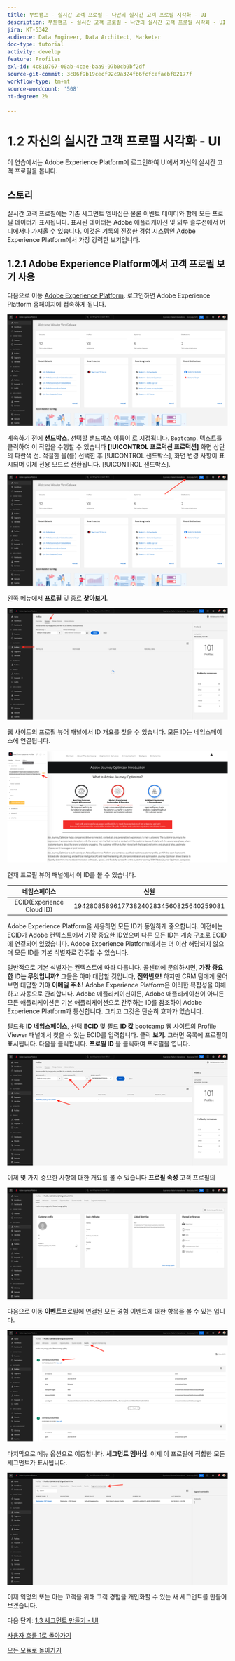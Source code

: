 ```yaml
---
title: 부트캠프 - 실시간 고객 프로필 - 나만의 실시간 고객 프로필 시각화 - UI
description: 부트캠프 - 실시간 고객 프로필 - 나만의 실시간 고객 프로필 시각화 - UI
jira: KT-5342
audience: Data Engineer, Data Architect, Marketer
doc-type: tutorial
activity: develop
feature: Profiles
exl-id: 4c810767-00ab-4cae-baa9-97b0cb9bf2df
source-git-commit: 3c86f9b19cecf92c9a324fb6fcfcefaebf82177f
workflow-type: tm+mt
source-wordcount: '508'
ht-degree: 2%

---
```


# 1.2 자신의 실시간 고객 프로필 시각화 - UI

이 연습에서는 Adobe Experience Platform에 로그인하여 UI에서 자신의 실시간 고객 프로필을 봅니다.

## 스토리

실시간 고객 프로필에는 기존 세그먼트 멤버십은 물론 이벤트 데이터와 함께 모든 프로필 데이터가 표시됩니다. 표시된 데이터는 Adobe 애플리케이션 및 외부 솔루션에서 어디에서나 가져올 수 있습니다. 이것은 기록의 진정한 경험 시스템인 Adobe Experience Platform에서 가장 강력한 보기입니다.

## 1.2.1 Adobe Experience Platform에서 고객 프로필 보기 사용

다음으로 이동 [Adobe Experience Platform](https://experience.adobe.com/platform). 로그인하면 Adobe Experience Platform 홈페이지에 접속하게 됩니다.

![데이터 수집](./images/home.png)

계속하기 전에 **샌드박스**. 선택할 샌드박스 이름이 로 지정됩니다. ``Bootcamp``. 텍스트를 클릭하여 이 작업을 수행할 수 있습니다 **[!UICONTROL 프로덕션 프로덕션]** 화면 상단의 파란색 선. 적절한 을(를) 선택한 후 [!UICONTROL 샌드박스], 화면 변경 사항이 표시되며 이제 전용 모드로 전환됩니다. [!UICONTROL 샌드박스].

![데이터 수집](./images/sb1.png)

왼쪽 메뉴에서 **프로필** 및 종료 **찾아보기**.

![고객 프로필](./images/homemenu.png)

웹 사이트의 프로필 뷰어 패널에서 ID 개요를 찾을 수 있습니다. 모든 ID는 네임스페이스에 연결됩니다.

![고객 프로필](./images/identities.png)

현재 프로필 뷰어 패널에서 이 ID를 볼 수 있습니다.

| 네임스페이스 | 신원 |
|:-------------:| :---------------:|
| ECID(Experience Cloud ID) | 19428085896177382402834560825640259081 |

Adobe Experience Platform을 사용하면 모든 ID가 동일하게 중요합니다. 이전에는 ECID가 Adobe 컨텍스트에서 가장 중요한 ID였으며 다른 모든 ID는 계층 구조로 ECID에 연결되어 있었습니다. Adobe Experience Platform에서는 더 이상 해당되지 않으며 모든 ID를 기본 식별자로 간주할 수 있습니다.

일반적으로 기본 식별자는 컨텍스트에 따라 다릅니다. 콜센터에 문의하시면, **가장 중요한 ID는 무엇입니까?** 그들은 아마 대답할 것입니다, **전화번호!** 하지만 CRM 팀에게 물어보면 대답할 거야 **이메일 주소!**  Adobe Experience Platform은 이러한 복잡성을 이해하고 자동으로 관리합니다. Adobe 애플리케이션이든, Adobe 애플리케이션이 아니든 모든 애플리케이션은 기본 애플리케이션으로 간주하는 ID를 참조하여 Adobe Experience Platform과 통신합니다. 그리고 그것은 단순히 효과가 있습니다.

필드용 **ID 네임스페이스**, 선택 **ECID** 및 필드 **ID 값** bootcamp 웹 사이트의 Profile Viewer 패널에서 찾을 수 있는 ECID를 입력합니다. 클릭 **보기**. 그러면 목록에 프로필이 표시됩니다. 다음을 클릭합니다. **프로필 ID** 을 클릭하여 프로필을 엽니다.

![고객 프로필](./images/popupecid.png)

이제 몇 가지 중요한 사항에 대한 개요를 볼 수 있습니다 **프로필 속성** 고객 프로필의

![고객 프로필](./images/profile.png)

다음으로 이동 **이벤트**&#x200B;프로필에 연결된 모든 경험 이벤트에 대한 항목을 볼 수 있는 입니다.

![고객 프로필](./images/profileee.png)

마지막으로 메뉴 옵션으로 이동합니다. **세그먼트 멤버십**. 이제 이 프로필에 적합한 모든 세그먼트가 표시됩니다.

![고객 프로필](./images/profileseg.png)

이제 익명의 또는 아는 고객을 위해 고객 경험을 개인화할 수 있는 새 세그먼트를 만들어 보겠습니다.

다음 단계: [1.3 세그먼트 만들기 - UI](./ex3.md)

[사용자 흐름 1로 돌아가기](./uc1.md)

[모든 모듈로 돌아가기](../../overview.md)
